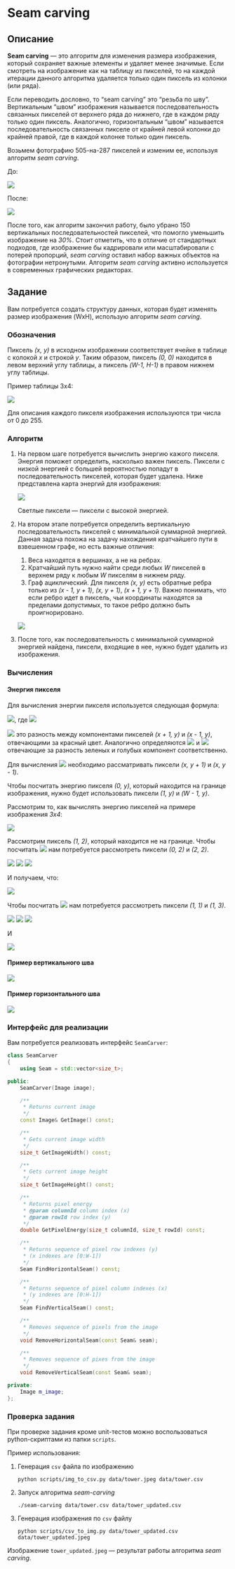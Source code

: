 # Seam carving

## Описание
**Seam carving** — это алгоритм для изменения размера изображения, который сохраняет важные элементы и удаляет менее значимые. Если смотреть на изображение как на таблицу из пикселей, то на каждой итерации данного алгоритма удаляется только один пиксель из колонки (или ряда).

Если переводить дословно, то “seam carving” это “резьба по шву”. Вертикальным “швом” изображения называется последовательность связанных пикселей от верхнего ряда до нижнего, где в каждом ряду только один пиксель. Аналогично, горизонтальным “швом” называется последовательность связанных пикселе от крайней левой колонки до крайней правой, где в каждой колонке только один пиксель.

Возьмем фотографию 505-на-287 пикселей и изменим ее, используя алгоритм *seam carving*.

До:

![](/data/text/wavebefore.png)

После:

![](/data/text/waveafter.png)

После того, как алгоритм закончил работу, было убрано 150 вертикальных последовательностей пикселей, что помогло уменьшить изображение на *30%*. Стоит отметить, что в отличие от стандартных подходов, где изображение бы кадрировали или масштабировали с потерей пропорций, *seam carving* оставил набор важных объектов на фотографии нетронутыми. Алгоритм *seam carving* активно используется в современных графических редакторах.

## Задание
Вам потребуется создать структуру данных, которая будет изменять размер изображения (WxH), использую алгоритм *seam carving*.

### Обозначения
Пиксель *(x, y)* в исходном изображении соответствует ячейке в таблице с колокой *x* и строкой *y*. Таким образом, пиксель *(0, 0)* находится в левом верхний углу таблицы, а пиксель *(W-1, H-1)* в правом нижнем углу таблицы.

Пример таблицы 3x4:

![](/data/text/3x4.png)

Для описания каждого пикселя изображения используются три числа от 0 до 255.

### Алгоритм
1. На первом шаге потребуется вычислить энергию кажого пикселя. Энергия поможет определить, насколько важен пиксель. Пиксели с низкой энергией с большей вероятностью попадут в последовательность пикселей, которая будет удалена. Ниже представлена карта энергий для изображения:
   
   ![](data/text/energymap.png)

   Светлые пиксели — пиксели с высокой энергией. 

2. На втором этапе потребуется определить вертикальную последовательность пикселей с минимальной суммарной энергией. Данная задача похожа на задачу нахождения кратчайшего пути в взвешенном графе, но есть важные отличия:
   1. Веса находятся в вершинах, а не на ребрах.
   2. Кратчайший путь нужно найти среди любых *W* пикселей в верхнем ряду к любым *W* пикселям в нижнем ряду.
   3. Граф ациклический. Для пикселя *(x, y)* есть обратные ребра только из *(x - 1, y + 1)*, *(x, y + 1)*, *(x + 1, y + 1)*. Важно понимать, что если ребро идет в пиксель, чьи координаты находятся за пределами допустимых, то такое ребро должно быть проигнорировано.
   
   ![](data/text/energymapwithseam.png)
3. После того, как последовательность с минимальной суммарной энергией найдена, пиксели, входящие в нее, нужно будет удалить из изображения.

### Вычисления
#### Энергия пикселя
Для вычисления энергии пикселя используется следующая формула:

<img src="https://render.githubusercontent.com/render/math?math=e=\sqrt{\Delta_{x}^{2}(x, y) %2B \Delta_{y}^{2}(x, y)}">, где <img src="https://render.githubusercontent.com/render/math?math=\Delta_{x}^{2}(x, y) = R_{x}^{2}(x,y) %2B G_{x}^{2}(x,y) %2B B_{x}^{2}(x,y)">

<img src="https://render.githubusercontent.com/render/math?math=R_{x}^{2}(x,y)"> это разность между компонентами пикселей *(x + 1, y)* и *(x - 1, y)*, отвечающими за красный цвет. Аналогично определяются <img src="https://render.githubusercontent.com/render/math?math=G_{x}^{2}(x,y)"> и <img src="https://render.githubusercontent.com/render/math?math=B_{x}^{2}(x,y)"> отвечающие за разность зеленых и голубых компонент соответственно.

Для вычисления <img src="https://render.githubusercontent.com/render/math?math=\Delta_{y}^{2}(x, y)"> необходимо рассматривать пиксели *(x, y + 1)* и *(x, y - 1)*.

Чтобы посчитать энергию пикселя *(0, y)*, который находится на границе изображения, нужно будет использовать пиксели *(1, y)* и *(W - 1, y)*.

Рассмотрим то, как вычислять энергию пикселей на примере изображения *3x4*:

![](data/text/energycalc.png)

Рассмотрим пиксель *(1, 2)*, который находится не на границе. Чтобы посчитать <img src="https://render.githubusercontent.com/render/math?math=\Delta_{x}"> нам потребуется рассмотреть пиксели *(0, 2)* и *(2, 2)*.

<img src="https://render.githubusercontent.com/render/math?math=R_{x}(1,2) = 255 %2D 255 = 0 ">

<img src="https://render.githubusercontent.com/render/math?math=G_{x}(1,2) = 205 %2D 203 = 2 ">

<img src="https://render.githubusercontent.com/render/math?math=B_{x}(1,2) = 255 %2D 51 = 204 ">

И получаем, что:

<img src="https://render.githubusercontent.com/render/math?math=\Delta^{2}_{x}(1, 2) = 2^2 %2B 204^2 = 41620">

Чтобы посчитать <img src="https://render.githubusercontent.com/render/math?math=\Delta_{y}"> нам потребуется рассмотреть пиксели *(1, 1)* и *(1, 3)*.

<img src="https://render.githubusercontent.com/render/math?math=R_{y}(1,2) = 255 %2D 255 = 0 ">

<img src="https://render.githubusercontent.com/render/math?math=G_{y}(1,2) = 205 %2D 153 = 102 ">

<img src="https://render.githubusercontent.com/render/math?math=B_{y}(1,2) = 153 %2D 153 = 0 ">

И

<img src="https://render.githubusercontent.com/render/math?math=\Delta^{2}_{y}(1, 2) = 102^2 = 10404">

#### Пример вертикального шва

![](data/text/seam_v.png)

#### Пример горизонтального шва

![](data/text/seam_h.png)

### Интерфейс для реализации

Вам потребуется реализовать интерфейс `SeamCarver`:

```cpp
class SeamCarver
{
    using Seam = std::vector<size_t>;

public:
    SeamCarver(Image image);

    /**
     * Returns current image
     */
    const Image& GetImage() const;

    /**
     * Gets current image width
     */
    size_t GetImageWidth() const;

    /**
     * Gets current image height
     */
    size_t GetImageHeight() const;

    /**
     * Returns pixel energy
     * @param columnId column index (x)
     * @param rowId row index (y)
     */
    double GetPixelEnergy(size_t columnId, size_t rowId) const;

    /**
     * Returns sequence of pixel row indexes (y)
     * (x indexes are [0:W-1])
     */
    Seam FindHorizontalSeam() const;

    /**
     * Returns sequence of pixel column indexes (x)
     * (y indexes are [0:H-1])
     */
    Seam FindVerticalSeam() const;

    /**
     * Removes sequence of pixels from the image
     */
    void RemoveHorizontalSeam(const Seam& seam);

    /**
     * Removes sequence of pixes from the image
     */
    void RemoveVerticalSeam(const Seam& seam);

private:
    Image m_image;
};
```

### Проверка задания

При проверке задания кроме unit-тестов можно воспользоваться python-скриптами из папки `scripts`.

Пример использования:
1. Генерация `csv` файла по изображению
   ```
   python scripts/img_to_csv.py data/tower.jpeg data/tower.csv
   ```
2. Запуск алгоритма *seam-carving*
   ```
   ./seam-carving data/tower.csv data/tower_updated.csv    
   ```
3. Генерация изображения по `csv` файлу
   ```
   python scripts/csv_to_img.py data/tower_updated.csv data/tower_updated.jpeg 
   ```

Изображение `tower_updated.jpeg` — результат работы алгоритма *seam carving*.